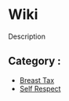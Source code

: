 # Wiki

Description

## Category :

  * [Breast Tax](breast-tax.md)
  * [Self Respect](self-respect-movement.md)



